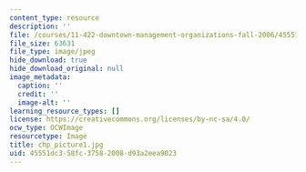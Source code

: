 ```yaml
---
content_type: resource
description: ''
file: /courses/11-422-downtown-management-organizations-fall-2006/45551dc358fc37582008d93a2eea9023_chp_picture1.jpg
file_size: 63631
file_type: image/jpeg
hide_download: true
hide_download_original: null
image_metadata:
  caption: ''
  credit: ''
  image-alt: ''
learning_resource_types: []
license: https://creativecommons.org/licenses/by-nc-sa/4.0/
ocw_type: OCWImage
resourcetype: Image
title: chp_picture1.jpg
uid: 45551dc3-58fc-3758-2008-d93a2eea9023
---
```

